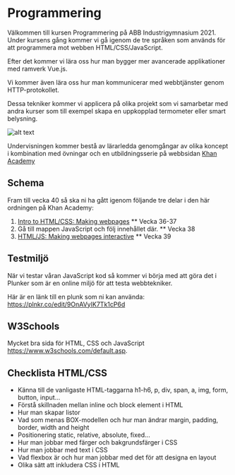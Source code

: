 # Programmering
Välkommen till kursen Programmering på ABB Industrigymnasium 2021. Under kursens gång kommer vi gå igenom de tre språken som används för att programmera mot webben HTML/CSS/JavaScript. 

Efter det kommer vi lära oss hur man bygger mer avancerade applikationer med ramverk Vue.js.

Vi kommer även lära oss hur man kommunicerar med webbtjänster genom HTTP-protokollet.

Dessa tekniker kommer vi applicera på olika projekt som vi samarbetar med andra kurser som till exempel skapa en uppkopplad termometer eller smart belysning.

![alt text](https://www.codingtothink.com/content/images/2021/05/css-html-illustration.jpg "Web Anatomy")

Undervisningen kommer bestå av lärarledda genomgångar av olika koncept i kombination med övningar och en utbildningsserie på webbsidan [Khan Academy](https://www.khanacademy.org/computing/computer-programming)

## Schema
Fram till vecka 40 så ska ni ha gått igenom följande tre delar i den här ordningen på Khan Academy:

1. [Intro to HTML/CSS: Making webpages](https://www.khanacademy.org/computing/computer-programming/html-css)
** Vecka 36-37
2. Gå till mappen JavaScript och följ innehållet där.
** Vecka 38
3. [HTML/JS: Making webpages interactive](https://www.khanacademy.org/computing/computer-programming/html-css-js)
** Vecka 39

## Testmiljö

När vi testar våran JavaScript kod så kommer vi börja med att göra det i Plunker som är en online miljö för att testa webbtekniker.

Här är en länk till en plunk som ni kan använda: <https://plnkr.co/edit/9OnAVyIK7Tk1cP6d>

## W3Schools
Mycket bra sida för HTML, CSS och JavaScript <https://www.w3schools.com/default.asp>.

## Checklista HTML/CSS

* Känna till de vanligaste HTML-taggarna h1-h6, p, div, span, a, img, form, button, input...
* Förstå skillnaden mellan inline och block element i HTML
* Hur man skapar listor
* Vad som menas BOX-modellen och hur man ändrar margin, padding, border, width and height
* Positionering static, relative, absolute, fixed...
* Hur man jobbar med färger och bakgrundsfärger i CSS
* Hur man jobbar med text i CSS
* Vad flexbox är och hur man jobbar med det för att designa en layout
* Olika sätt att inkludera CSS i HTML
